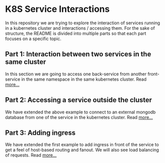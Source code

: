 # K8S Service Interactions
In this repository we are trying to explore the interaction of services running in a kubernetes cluster and interactions / accessing them. For the sake of structure, the README is divided into multiple parts so that each part focuses on a specific topic.

## Part 1: Interaction between two services in the same cluster

In this section we are going to access one back-service from another front-service in the same namespace in the same kubernetes cluster. Read [more...](README-part1.md)

## Part 2: Accessing a service outside the cluster

We have extended the above example to connect to an external mongodb database from one of the service in the kubernetes cluster. Read [more...](README-part2.md)

## Part 3: Adding ingress

We have extended the first example to add ingress in front of the service to get a feel of host-based routing and fanout. We will also see load balancing of requests. Read [more...](README-part3.md)